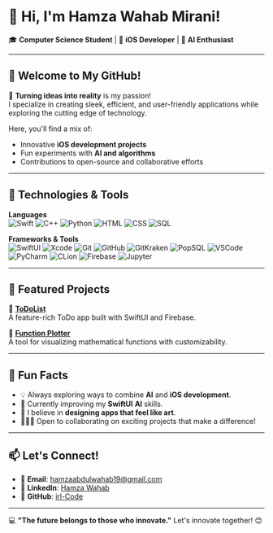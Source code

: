 # 👋 Hi, I'm Hamza Wahab Mirani!  

🎓 **Computer Science Student** | 📱 **iOS Developer** | 🤖 **AI Enthusiast**  

---

## 🌟 Welcome to My GitHub!  

🚀 **Turning ideas into reality** is my passion!  
I specialize in creating sleek, efficient, and user-friendly applications while exploring the cutting edge of technology.  

Here, you'll find a mix of:  
- Innovative **iOS development projects**  
- Fun experiments with **AI and algorithms**  
- Contributions to open-source and collaborative efforts  

---

## 🔧 Technologies & Tools  

**Languages**  
![Swift](https://img.shields.io/badge/Swift-FA7343?style=for-the-badge&logo=swift&logoColor=white)
![C++](https://img.shields.io/badge/C++-00599C?style=for-the-badge&logo=cplusplus&logoColor=white)
![Python](https://img.shields.io/badge/Python-3776AB?style=for-the-badge&logo=python&logoColor=white)
![HTML](https://img.shields.io/badge/HTML5-E34F26?style=for-the-badge&logo=html5&logoColor=white)
![CSS](https://img.shields.io/badge/CSS3-1572B6?style=for-the-badge&logo=css3&logoColor=white)
![SQL](https://img.shields.io/badge/SQL-316192?style=for-the-badge&logo=microsoftsqlserver&logoColor=white)

**Frameworks & Tools**  
![SwiftUI](https://img.shields.io/badge/SwiftUI-1575F9?style=for-the-badge&logo=swift&logoColor=white)
![Xcode](https://img.shields.io/badge/Xcode-147EFB?style=for-the-badge&logo=xcode&logoColor=white)
![Git](https://img.shields.io/badge/Git-F05032?style=for-the-badge&logo=git&logoColor=white)
![GitHub](https://img.shields.io/badge/GitHub-181717?style=for-the-badge&logo=github&logoColor=white)
![GitKraken](https://img.shields.io/badge/GitKraken-179287?style=for-the-badge&logo=gitkraken&logoColor=white)
![PopSQL](https://img.shields.io/badge/PopSQL-316192?style=for-the-badge&logo=data&logoColor=white)
![VSCode](https://img.shields.io/badge/VSCode-0078D4?style=for-the-badge&logo=visualstudiocode&logoColor=white)
![PyCharm](https://img.shields.io/badge/PyCharm-000000?style=for-the-badge&logo=pycharm&logoColor=white)
![CLion](https://img.shields.io/badge/CLion-000000?style=for-the-badge&logo=clion&logoColor=white)
![Firebase](https://img.shields.io/badge/Firebase-FFCA28?style=for-the-badge&logo=firebase&logoColor=black)
![Jupyter](https://img.shields.io/badge/Jupyter-F37626?style=for-the-badge&logo=jupyter&logoColor=white)

---

## 🌟 Featured Projects  

📌 **[ToDoList](https://github.com/irl-Code/ToDoList)**  
A feature-rich ToDo app built with SwiftUI and Firebase.  

📌 **[Function Plotter](https://github.com/irl-Code/Discrete-Project)**  
A tool for visualizing mathematical functions with customizability.  

---

## 🚀 Fun Facts  

- 💡 Always exploring ways to combine **AI** and **iOS development**.  
- 🌱 Currently improving my **SwiftUI**  **AI** skills.  
- 🎨 I believe in **designing apps that feel like art**.  
- 🧑‍🤝‍🧑 Open to collaborating on exciting projects that make a difference!  

---

## 📫 Let's Connect!  

- 📧 **Email**: [hamzaabdulwahab19@gmail.com](mailto:hamzaabdulwahab19@gmail.com)  
- 💼 **LinkedIn**: [Hamza Wahab](https://www.linkedin.com/in/hamza-wahab-b43a9522a/)  
- 🔗 **GitHub**: [irl-Code](https://github.com/irl-Code)  

---

💻 **"The future belongs to those who innovate."** Let's innovate together! 😊

